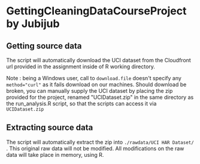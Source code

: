 # GettingCleaningDataCourseProject by Jubijub

## Getting source data
The script will automatically download the UCI dataset from the Cloudfront url provided in the assignment inside of R working directory.

Note : being a Windows user, call to `download.file` doesn't specify any `method="curl"` as it fails download on our machines. Should download be broken, you can manually supply the UCI dataset by placing the zip provided for the project, renamed "UCIDataset.zip" in the same directory as the run_analysis.R script, so that the scripts can access it via `UCIDataset.zip`

## Extracting source data
The script will automatically extract the zip into `./rawdata/UCI HAR Dataset/` . This original raw data will not be modified. All modifications on the raw data will take place in memory, using R.

